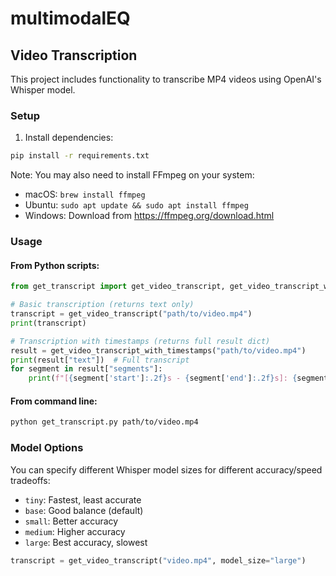 # multimodalEQ

## Video Transcription

This project includes functionality to transcribe MP4 videos using OpenAI's Whisper model.

### Setup

1. Install dependencies:
```bash
pip install -r requirements.txt
```

Note: You may also need to install FFmpeg on your system:
- macOS: `brew install ffmpeg`
- Ubuntu: `sudo apt update && sudo apt install ffmpeg`
- Windows: Download from https://ffmpeg.org/download.html

### Usage

#### From Python scripts:

```python
from get_transcript import get_video_transcript, get_video_transcript_with_timestamps

# Basic transcription (returns text only)
transcript = get_video_transcript("path/to/video.mp4")
print(transcript)

# Transcription with timestamps (returns full result dict)
result = get_video_transcript_with_timestamps("path/to/video.mp4")
print(result["text"])  # Full transcript
for segment in result["segments"]:
    print(f"[{segment['start']:.2f}s - {segment['end']:.2f}s]: {segment['text']}")
```

#### From command line:

```bash
python get_transcript.py path/to/video.mp4
```

### Model Options

You can specify different Whisper model sizes for different accuracy/speed tradeoffs:
- `tiny`: Fastest, least accurate
- `base`: Good balance (default)
- `small`: Better accuracy
- `medium`: Higher accuracy
- `large`: Best accuracy, slowest

```python
transcript = get_video_transcript("video.mp4", model_size="large")
```
